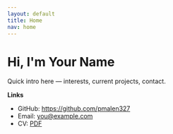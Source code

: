 ```yaml
---
layout: default
title: Home
nav: home
---
```


# Hi, I'm Your Name

Quick intro here — interests, current projects, contact.

**Links**
- GitHub: <https://github.com/pmalen327>
- Email: you@example.com
- CV: [PDF](/assets/cv.pdf)
